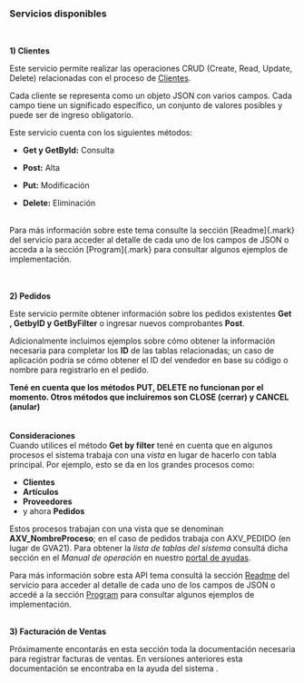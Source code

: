 ### Servicios disponibles
<br>

**1) Clientes**

Este servicio permite realizar las operaciones CRUD (Create, Read,
Update, Delete) relacionadas con el proceso de
[Clientes](https://ayudas.axoft.com/23ar/ayudas/gv/archivos_carp_gv/actualizacion_carp_gv/clientes_carp_gv/).

Cada cliente se representa como un objeto JSON con varios campos. Cada
campo tiene un significado específico, un conjunto de valores posibles y
puede ser de ingreso obligatorio.

Este servicio cuenta con los siguientes métodos:

-   **Get y GetById:** Consulta

-   **Post:** Alta

-   **Put:** Modificación

-   **Delete:** Eliminación
<br>
Para más información sobre este tema consulte la sección [Readme]{.mark}
del servicio para acceder al detalle de cada uno de los campos de JSON o
acceda a la sección [Program]{.mark} para consultar algunos ejemplos de
implementación.

<br>
<br>
<br>

**2) Pedidos**

Este servicio permite obtener información sobre los pedidos existentes
**Get , GetbyID y GetByFilter** o ingresar nuevos comprobantes **Post**.

Adicionalmente incluimos ejemplos sobre cómo obtener la información
necesaria para completar los **ID** de las tablas relacionadas; un caso de aplicación podría se
cómo obtener el ID del vendedor en base su código o nombre para registrarlo en el pedido.


**Tené en cuenta que los métodos PUT, DELETE no funcionan por el momento. Otros métodos que incluiremos son CLOSE (cerrar) y CANCEL (anular)**
<br>
<br>
<br>
**Consideraciones**<br>
Cuando utilices el método **Get by filter** tené en cuenta que en algunos procesos el sistema trabaja con una *vista* en lugar de hacerlo con tabla principal. 
Por ejemplo, esto se da en los grandes procesos como:
-   **Clientes**
-   **Artículos**
-   **Proveedores**
-   y ahora **Pedidos**

Estos procesos trabajan con una vista que se denominan **AXV_NombreProceso**; en el caso de pedidos trabaja con AXV_PEDIDO (en lugar de GVA21).
Para obtener la *lista de tablas del sistema* consultá dicha sección en el *Manual de operación* en nuestro [portal de ayudas](https://ayudas.axoft.com/).

Para más información sobre esta API tema consultá la sección [Readme](https://github.com/TangoSoftware/TangoDeltaApi/blob/main/src/PedidosApiConsole/README.md)
del servicio para acceder al detalle de cada uno de los campos de JSON o
accedé a la sección [Program](https://github.com/TangoSoftware/TangoDeltaApi/blob/main/src/PedidosApiConsole/Program.cs) para consultar algunos ejemplos de
implementación.
<br>
<br>

**3) Facturación de Ventas**

Próximamente encontarás en esta sección toda la documentación necesaria para registrar facturas de ventas. 
En versiones anteriores esta documentación se encontraba en la ayuda del sistema .

<br>
<br>


